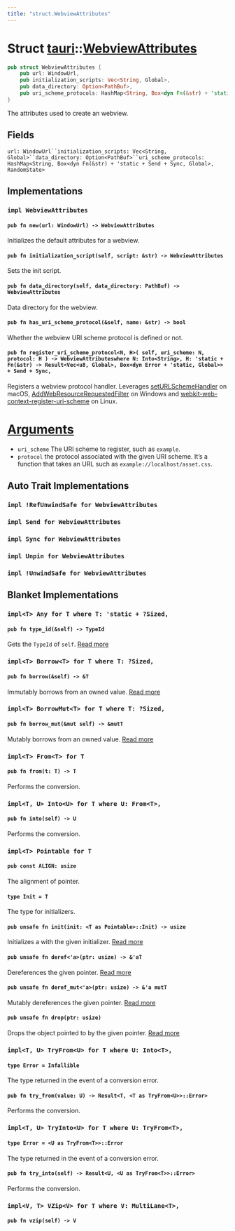 ```yaml
---
title: "struct.WebviewAttributes"
---
```


# Struct [tauri](/docs/api/rust/tauri/index.html)::​[WebviewAttributes](/docs/api/rust/tauri/)

```rs
pub struct WebviewAttributes {
    pub url: WindowUrl,
    pub initialization_scripts: Vec<String, Global>,
    pub data_directory: Option<PathBuf>,
    pub uri_scheme_protocols: HashMap<String, Box<dyn Fn(&str) + 'static + Send + Sync, Global>, RandomState>,
}
```

The attributes used to create an webview.

## Fields

`url: WindowUrl``initialization_scripts: Vec<String, Global>``data_directory: Option<PathBuf>``uri_scheme_protocols: HashMap<String, Box<dyn Fn(&str) + 'static + Send + Sync, Global>, RandomState>`

## Implementations

### `impl WebviewAttributes`

#### `pub fn new(url: WindowUrl) -> WebviewAttributes`

Initializes the default attributes for a webview.

#### `pub fn initialization_script(self, script: &str) -> WebviewAttributes`

Sets the init script.

#### `pub fn data_directory(self, data_directory: PathBuf) -> WebviewAttributes`

Data directory for the webview.

#### `pub fn has_uri_scheme_protocol(&self, name: &str) -> bool`

Whether the webview URI scheme protocol is defined or not.

#### `pub fn register_uri_scheme_protocol<N, H>( self, uri_scheme: N, protocol: H ) -> WebviewAttributeswhere N: Into<String>, H: 'static + Fn(&str) -> Result<Vec<u8, Global>, Box<dyn Error + 'static, Global>> + Send + Sync,`

Registers a webview protocol handler. Leverages [setURLSchemeHandler](https://developer.apple.com/documentation/webkit/wkwebviewconfiguration/2875766-seturlschemehandler) on macOS, [AddWebResourceRequestedFilter](https://docs.microsoft.com/en-us/dotnet/api/microsoft.web.webview2.core.corewebview2.addwebresourcerequestedfilter?view=webview2-dotnet-1.0.774.44) on Windows and [webkit-web-context-register-uri-scheme](https://webkitgtk.org/reference/webkit2gtk/stable/WebKitWebContext.html#webkit-web-context-register-uri-scheme) on Linux.

# [Arguments](/docs/api/rust/tauri/about:blank#arguments)

-   `uri_scheme` The URI scheme to register, such as `example`.
-   `protocol` the protocol associated with the given URI scheme. It’s a function that takes an URL such as `example://localhost/asset.css`.

## Auto Trait Implementations

### `impl !RefUnwindSafe for WebviewAttributes`

### `impl Send for WebviewAttributes`

### `impl Sync for WebviewAttributes`

### `impl Unpin for WebviewAttributes`

### `impl !UnwindSafe for WebviewAttributes`

## Blanket Implementations

### `impl<T> Any for T where T: 'static + ?Sized,`

#### `pub fn type_id(&self) -> TypeId`

Gets the `TypeId` of `self`. [Read more](https://doc.rust-lang.org/nightly/core/any/trait.Any.html#tymethod.type_id)

### `impl<T> Borrow<T> for T where T: ?Sized,`

#### `pub fn borrow(&self) -> &T`

Immutably borrows from an owned value. [Read more](https://doc.rust-lang.org/nightly/core/borrow/trait.Borrow.html#tymethod.borrow)

### `impl<T> BorrowMut<T> for T where T: ?Sized,`

#### `pub fn borrow_mut(&mut self) -> &mutT`

Mutably borrows from an owned value. [Read more](https://doc.rust-lang.org/nightly/core/borrow/trait.BorrowMut.html#tymethod.borrow_mut)

### `impl<T> From<T> for T`

#### `pub fn from(t: T) -> T`

Performs the conversion.

### `impl<T, U> Into<U> for T where U: From<T>,`

#### `pub fn into(self) -> U`

Performs the conversion.

### `impl<T> Pointable for T`

#### `pub const ALIGN: usize`

The alignment of pointer.

#### `type Init = T`

The type for initializers.

#### `pub unsafe fn init(init: <T as Pointable>::Init) -> usize`

Initializes a with the given initializer. [Read more](/docs/api/rust/tauri/about:blank#tymethod.init)

#### `pub unsafe fn deref<'a>(ptr: usize) -> &'aT`

Dereferences the given pointer. [Read more](/docs/api/rust/tauri/about:blank#tymethod.deref)

#### `pub unsafe fn deref_mut<'a>(ptr: usize) -> &'a mutT`

Mutably dereferences the given pointer. [Read more](/docs/api/rust/tauri/about:blank#tymethod.deref_mut)

#### `pub unsafe fn drop(ptr: usize)`

Drops the object pointed to by the given pointer. [Read more](/docs/api/rust/tauri/about:blank#tymethod.drop)

### `impl<T, U> TryFrom<U> for T where U: Into<T>,`

#### `type Error = Infallible`

The type returned in the event of a conversion error.

#### `pub fn try_from(value: U) -> Result<T, <T as TryFrom<U>>::Error>`

Performs the conversion.

### `impl<T, U> TryInto<U> for T where U: TryFrom<T>,`

#### `type Error = <U as TryFrom<T>>::Error`

The type returned in the event of a conversion error.

#### `pub fn try_into(self) -> Result<U, <U as TryFrom<T>>::Error>`

Performs the conversion.

### `impl<V, T> VZip<V> for T where V: MultiLane<T>,`

#### `pub fn vzip(self) -> V`
